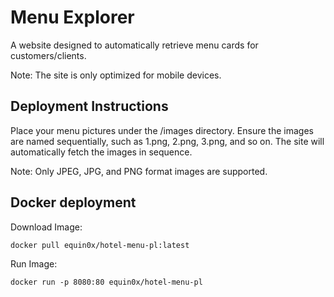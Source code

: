 # Menu Explorer 
A website designed to automatically retrieve menu cards for customers/clients.

Note: The site is only optimized for mobile devices.

## Deployment Instructions 
Place your menu pictures under the /images directory. Ensure the images are named sequentially, such as 1.png, 2.png, 3.png, and so on. The site will automatically fetch the images in sequence.

Note: Only JPEG, JPG, and PNG format images are supported.

## Docker deployment

Download Image:
```
docker pull equin0x/hotel-menu-pl:latest
```
Run Image:
```
docker run -p 8080:80 equin0x/hotel-menu-pl
```
